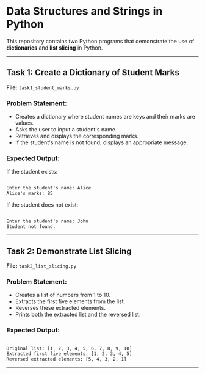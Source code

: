 # Data Structures and Strings in Python

This repository contains two Python programs that demonstrate the use of **dictionaries** and **list slicing** in Python.

---

## Task 1: Create a Dictionary of Student Marks
**File:** `task1_student_marks.py`

### Problem Statement:
- Creates a dictionary where student names are keys and their marks are values.
- Asks the user to input a student's name.
- Retrieves and displays the corresponding marks.
- If the student's name is not found, displays an appropriate message.

### Expected Output:
If the student exists:
```

Enter the student's name: Alice
Alice's marks: 85

```

If the student does not exist:
```

Enter the student's name: John
Student not found.

```

---

## Task 2: Demonstrate List Slicing
**File:** `task2_list_slicing.py`

### Problem Statement:
- Creates a list of numbers from 1 to 10.
- Extracts the first five elements from the list.
- Reverses these extracted elements.
- Prints both the extracted list and the reversed list.

### Expected Output:
```

Original list: [1, 2, 3, 4, 5, 6, 7, 8, 9, 10]
Extracted first five elements: [1, 2, 3, 4, 5]
Reversed extracted elements: [5, 4, 3, 2, 1]

````

---
